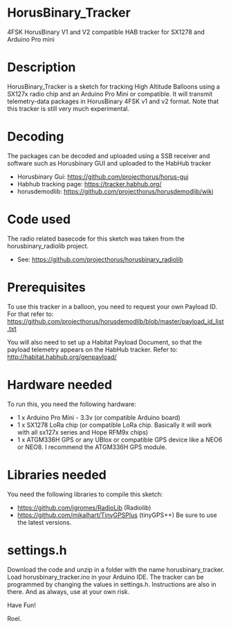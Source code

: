 # HorusBinary_Tracker
4FSK HorusBinary V1 and V2 compatible HAB tracker for SX1278 and Arduino Pro mini

# Description
HorusBinary_Tracker is a sketch for tracking High Altitude Balloons using a SX127x radio chip and an Arduino Pro Mini or compatible.
It will transmit telemetry-data packages in HorusBinary 4FSK v1 and v2 format. 
Note that this tracker is still very much experimental.

# Decoding
The packages can be decoded and uploaded using a SSB receiver and software such as Horusbinary GUI and uploaded to the HabHub tracker
* Horusbinary Gui: https://github.com/projecthorus/horus-gui
* Habhub tracking page: https://tracker.habhub.org/
* horusdemodlib: https://github.com/projecthorus/horusdemodlib/wiki

# Code used
The radio related basecode for this sketch was taken from the horusbinary_radiolib project.
* See: https://github.com/projecthorus/horusbinary_radiolib

# Prerequisites
To use this tracker in a balloon, you need to request your own Payload ID. 
For that refer to: https://github.com/projecthorus/horusdemodlib/blob/master/payload_id_list.txt 

You will also need to set up a Habitat Payload Document, so that the payload telemetry appears on the HabHub tracker.
Refer to: http://habitat.habhub.org/genpayload/

# Hardware needed
To run this, you need the following hardware:

* 1 x Arduino Pro Mini - 3.3v (or compatible Arduino board)
* 1 x SX1278 LoRa chip (or compatible LoRa chip. Basically it will work with all sx127x series and Hope RFM9x chips)
* 1 x ATGM336H GPS or any UBlox or compatible GPS device like a NEO6 or NEO8. I recommend the ATGM336H GPS module.

# Libraries needed
You need the following libraries to compile this sketch:
* https://github.com/jgromes/RadioLib (Radiolib)
* https://github.com/mikalhart/TinyGPSPlus (tinyGPS++)
Be sure to use the latest versions.

# settings.h
Download the code and unzip in a folder with the name horusbinary_tracker. 
Load horusbinary_tracker.ino in your Arduino IDE. 
The tracker can be programmed by changing the values in settings.h. Instructions are also in there.
And as always, use at your own risk.

Have Fun!

Roel.
